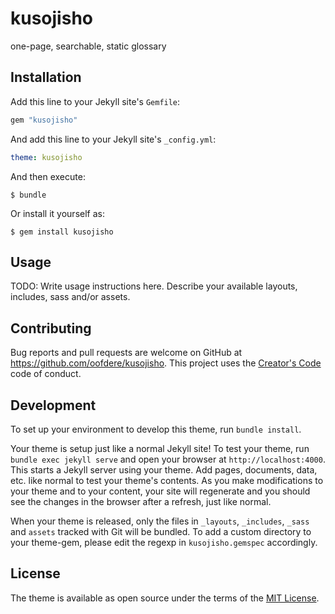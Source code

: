 # kusojisho
one-page, searchable, static glossary

## Installation

Add this line to your Jekyll site's `Gemfile`:

```ruby
gem "kusojisho"
```

And add this line to your Jekyll site's `_config.yml`:

```yaml
theme: kusojisho
```

And then execute:

    $ bundle

Or install it yourself as:

    $ gem install kusojisho

## Usage

TODO: Write usage instructions here. Describe your available layouts, includes, sass and/or assets.

## Contributing

Bug reports and pull requests are welcome on GitHub at https://github.com/oofdere/kusojisho. This project uses the [Creator's Code](https://github.com/Xe/creators-code/blob/master/CODE_OF_CONDUCT.md) code of conduct.

## Development

To set up your environment to develop this theme, run `bundle install`.

Your theme is setup just like a normal Jekyll site! To test your theme, run `bundle exec jekyll serve` and open your browser at `http://localhost:4000`. This starts a Jekyll server using your theme. Add pages, documents, data, etc. like normal to test your theme's contents. As you make modifications to your theme and to your content, your site will regenerate and you should see the changes in the browser after a refresh, just like normal.

When your theme is released, only the files in `_layouts`, `_includes`, `_sass` and `assets` tracked with Git will be bundled.
To add a custom directory to your theme-gem, please edit the regexp in `kusojisho.gemspec` accordingly.

## License

The theme is available as open source under the terms of the [MIT License](https://opensource.org/licenses/MIT).

